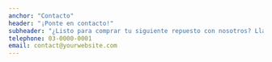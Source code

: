 ```yaml
---
anchor: "Contacto"
header: "¡Ponte en contacto!"
subheader: "¿Listo para comprar tu siguiente repuesto con nosotros? Llamános o mandános un correo y te responderemos lo µás pronto posible."
telephone: 03-0000-0001
email: contact@yourwebsite.com
---
```

